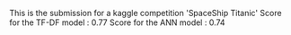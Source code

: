 This is the submission for a kaggle competition 'SpaceShip Titanic'
Score for the TF-DF model : 0.77
Score for the ANN model : 0.74
